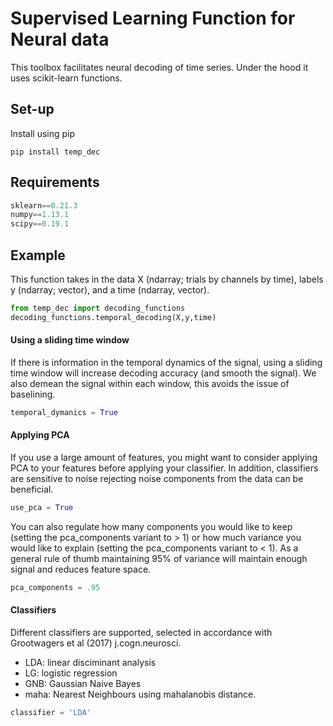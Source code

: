 # Supervised Learning Function for Neural data

This toolbox facilitates neural decoding of time series. Under the hood it uses scikit-learn functions.

## Set-up
Install using pip

```unix
pip install temp_dec
```


## Requirements

```Python
sklearn==0.21.3
numpy==1.13.1
scipy==0.19.1
```

## Example
This function takes in the data X (ndarray; trials by channels by time), labels y (ndarray; vector), and a time (ndarray, vector).

```Python
from temp_dec import decoding_functions
decoding_functions.temporal_decoding(X,y,time)
```



#### Using a sliding time window
If there is information in the temporal dynamics of the signal, using a sliding time window will increase decoding accuracy (and smooth the signal). We also demean the signal within each window, this avoids the issue of baselining. 
```Python
temporal_dymanics = True
```


#### Applying PCA
If you use a large amount of features, you might want to consider applying PCA to your features before applying your classifier. In addition, classifiers are sensitive to noise rejecting noise components from the data can be beneficial. 

```Python
use_pca = True
```
You can also regulate how many components you would like to keep (setting the pca_components variant to > 1) or how much variance you would like to explain (setting the pca_components variant to < 1). As a general rule of thumb maintaining 95% of variance will maintain enough signal and reduces feature space. 

```Python
pca_components = .95
```



#### Classifiers
Different classifiers are supported, selected in accordance with Grootwagers et al (2017) j.cogn.neurosci.
* LDA: linear disciminant analysis
* LG: logistic regression
* GNB: Gaussian Naive Bayes
* maha: Nearest Neighbours using mahalanobis distance. 


```Python
classifier = 'LDA'
```

